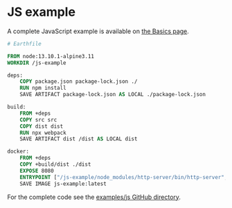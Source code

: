 # JS example

A complete JavaScript example is available on [the Basics page](../guides/basics.md).

```Dockerfile
# Earthfile

FROM node:13.10.1-alpine3.11
WORKDIR /js-example

deps:
    COPY package.json package-lock.json ./
    RUN npm install
    SAVE ARTIFACT package-lock.json AS LOCAL ./package-lock.json

build:
    FROM +deps
    COPY src src
    COPY dist dist
    RUN npx webpack
    SAVE ARTIFACT dist /dist AS LOCAL dist

docker:
    FROM +deps
    COPY +build/dist ./dist
    EXPOSE 8080
    ENTRYPOINT ["/js-example/node_modules/http-server/bin/http-server", "./dist"]
    SAVE IMAGE js-example:latest
```

For the complete code see the [examples/js GitHub directory](https://github.com/earthly/earthly/tree/main/examples/js).
